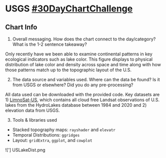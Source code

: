 # USGS [#30DayChartChallenge](https://twitter.com/30DayChartChall)

## Chart Info
1. Overall messaging. How does the chart connect to the day/category? What is the 1-2 sentence takeaway?

Only recently have we been able to examine continental patterns in key ecological indicators such as lake color.  This figure displays to physical distribution of lake color and density across space and time along with how those patterns match up to the topographic layout of the U.S.

2. The data source and variables used. Where can the data be found? Is it from USGS or elsewhere? Did you do any pre-processing?

All data used can be downloaded with the provided code.  Key datasets are 1) [LimnoSat-US](https://doi.org/10.5281/zenodo.4139694), which contains all cloud free Landsat observations of U.S. lakes from the HydroLakes database between 1984 and 2020 and 2) elevation data from USGS.

3. Tools & libraries used 
- Stacked topography maps: `rayshader` and `elevatr`
- Temporal Distributions: `ggridges`
- Layout: `gridExtra`, `ggplot`, and `cowplot`

![']
USLakeDist.png